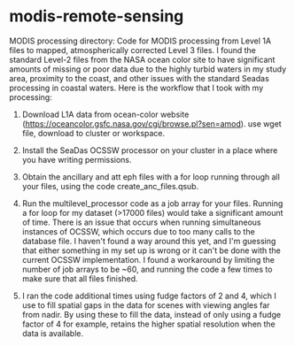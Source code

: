 # modis-remote-sensing
MODIS processing directory: Code for MODIS processing from Level 1A files to mapped, atmospherically corrected Level 3 files.
I found the standard Level-2 files from the NASA ocean color site to have significant amounts of missing or poor data due to the highly turbid waters in my study area, proximity to the coast, and other issues with the standard Seadas processing in coastal waters. Here is the workflow that I took with my processing:

1. Download L1A data from ocean-color website (https://oceancolor.gsfc.nasa.gov/cgi/browse.pl?sen=amod).
use wget file, download to cluster or workspace.

2. Install the SeaDas OCSSW processor on your cluster in a place where you have writing permissions.

3. Obtain the ancillary and att eph files with a for loop running through all your files, using the code create_anc_files.qsub.

4. Run the multilevel_processor code as a job array for your files. Running a for loop for my dataset (>17000 files) would take a significant amount of time. There is an issue that occurs when running simultaneous instances of OCSSW, which occurs due to too many calls to the database file. I haven't found a way around this yet, and I'm guessing that either something in my set up is wrong or it can't be done with the current OCSSW implementation. I found a workaround by limiting the number of job arrays to be ~60, and running the code a few times to make sure that all files finished.
5. I ran the code additional times using fudge factors of 2 and 4, which I use to fill spatial gaps in the data for scenes with viewing angles far from nadir. By using these to fill the data, instead of only using a fudge factor of 4 for example, retains the higher spatial resolution when the data is available.
